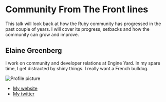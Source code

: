 # Community From The Front lines

This talk will look back at how the Ruby community has progressed in the past couple of years. I will cover its progress, setbacks and how the community can grow and improve.

## Elaine Greenberg

I work on community and developer relations at Engine Yard. In my spare time, I get distracted by shiny things. I really want a French bulldog.

![Profile picture](https://raw.github.com/rubyaustralia/rubyconfau-2014-cfp/master/talk-elaine_greenberg-community_from_the_frontlines/profile_picture.jpg)

- [My website](http://about.me/ejgreenberg)
- [My twitter](https://twitter.com/ejgreenberg)
